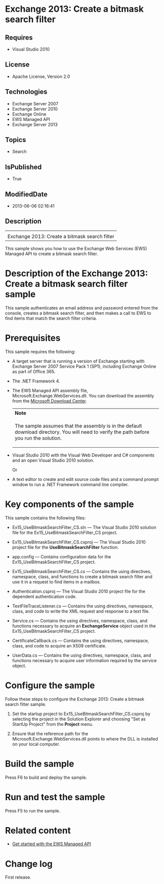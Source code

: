 # Exchange 2013: Create a bitmask search filter
## Requires
* Visual Studio 2010
## License
* Apache License, Version 2.0
## Technologies
* Exchange Server 2007
* Exchange Server 2010
* Exchange Online
* EWS Managed API
* Exchange Server 2013
## Topics
* Search
## IsPublished
* True
## ModifiedDate
* 2013-06-06 02:16:41
## Description

<div id="header">
<table id="bottomTable" cellpadding="0" cellspacing="0">
<tbody>
<tr id="headerTableRow1">
<td align="left"><span id="runningHeaderText"></span></td>
</tr>
<tr id="headerTableRow2">
<td align="left"><span id="nsrTitle">Exchange 2013: Create a bitmask search filter</span>
</td>
</tr>
</tbody>
</table>
</div>
<div id="mainSection">
<div id="mainBody">
<p></p>
<div>
<p>This sample shows you how to use the Exchange Web Services (EWS) Managed API to create a bitmask search filter.</p>
</div>
<h1>Description of the Exchange 2013: Create a bitmask search filter sample</h1>
<div id="sectionSection0" name="collapseableSection">
<p>This sample authenticates an email address and password entered from the console, creates a bitmask search filter, and then makes a call to EWS to find items that match the search filter criteria.</p>
</div>
<h1>Prerequisites</h1>
<div id="sectionSection1" name="collapseableSection">
<p>This sample requires the following:</p>
<ul>
<li>
<p>A target server that is running a version of Exchange starting with Exchange Server 2007 Service Pack 1 (SP1), including Exchange Online as part of Office 365.</p>
</li><li>
<p>The .NET Framework 4.</p>
</li><li>
<p>The EWS Managed API assembly file, Microsoft.Exchange.WebServices.dll. You can download the assembly from the
<a href="http://go.microsoft.com/fwlink/?LinkID=255472" target="_blank">Microsoft Download Center</a>.</p>
<div>
<table width="100%" cellspacing="0" cellpadding="0">
<tbody>
<tr>
<th align="left"><b>Note</b> </th>
</tr>
<tr>
<td>
<p>The sample assumes that the assembly is in the default download directory. You will need to verify the path before you run the solution.</p>
</td>
</tr>
</tbody>
</table>
</div>
</li><li>
<p>Visual Studio 2010 with the Visual Web Developer and C# components and an open Visual Studio 2010 solution.</p>
<p>Or</p>
</li><li>
<p>A text editor to create and edit source code files and a command prompt window to run a .NET Framework command line compiler.</p>
</li></ul>
</div>
<h1>Key components of the sample</h1>
<div id="sectionSection2" name="collapseableSection">
<p>This sample contains the following files:</p>
<ul>
<li>
<p>Ex15_UseBitmaskSearchFilter_CS.sln — The Visual Studio 2010 solution file for the Ex15_UseBitmaskSearchFilter_CS project.</p>
</li><li>
<p>Ex15_UseBitmaskSearchFilter_CS.csproj — The Visual Studio 2010 project file for the
<b>UseBitmaskSearchFilter</b> function.</p>
</li><li>
<p>app.config — Contains configuration data for the Ex15_UseBitmaskSearchFilter_CS project.</p>
</li><li>
<p>Ex15_UseBitmaskSearchFilter_CS.cs — Contains the using directives, namespace, class, and functions to create a bitmask search filter and use it in a request to find items in a mailbox.</p>
</li><li>
<p>Authentication.csproj — The Visual Studio 2010 project file for the dependent authentication code.</p>
</li><li>
<p>TextFileTraceListener.cs — Contains the using directives, namespace, class, and code to write the XML request and response to a text file.</p>
</li><li>
<p>Service.cs — Contains the using directives, namespace, class, and functions necessary to acquire an
<b>ExchangeService</b> object used in the Ex15_UseBitmaskSearchFilter_CS project.</p>
</li><li>
<p>CertificateCallback.cs — Contains the using directives, namespace, class, and code to acquire an X509 certificate.</p>
</li><li>
<p>UserData.cs — Contains the using directives, namespace, class, and functions necessary to acquire user information required by the service object.</p>
</li></ul>
</div>
<h1>Configure the sample</h1>
<div id="sectionSection3" name="collapseableSection">
<p>Follow these steps to configure the Exchange 2013: Create a bitmask search filter sample.</p>
<ol>
<li>
<p>Set the startup project to Ex15_UseBitmaskSearchFilter_CS.csproj by selecting the project in the Solution Explorer and choosing &quot;Set as StartUp Project&quot; from the
<b><span class="ui">Project</span></b> menu.</p>
</li><li>
<p>Ensure that the reference path for the Microsoft.Exchange.WebServices.dll points to where the DLL is installed on your local computer.</p>
</li></ol>
<p></p>
</div>
<h1>Build the sample</h1>
<div id="sectionSection4" name="collapseableSection">
<p>Press F6 to build and deploy the sample.</p>
</div>
<h1>Run and test the sample</h1>
<div id="sectionSection5" name="collapseableSection">
<p>Press F5 to run the sample.</p>
</div>
<h1>Related content</h1>
<div id="sectionSection6" name="collapseableSection">
<ul>
<li>
<p><a href="http://go.microsoft.com/fwlink/?LinkID=301827" target="_blank">Get started with the EWS Managed API</a>
</p>
</li></ul>
</div>
<h1>Change log</h1>
<div id="sectionSection7" name="collapseableSection">
<p>First release.</p>
</div>
</div>
</div>
